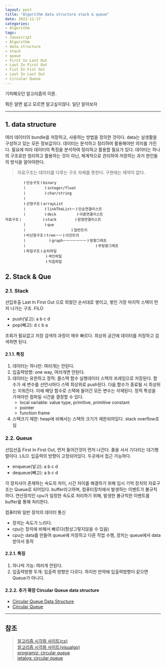 ```yaml
---
layout: post
title: "Algorithm data structure stack & queue"
date: 2022-11-17
categories:
- Algorithm
tags:
- Javascript
- Algorithm
- data structure
- stack
- queue
- First In Last Out
- Last In First Out
- Fist In Fist Out
- Last In Last Out
- Circular Queue
---
```


기피해오던 알고리즘의 이론.

뭐든 알면 쉽고 모르면 알고싶지않다. 일단 알아보자

---

## 1. data structure

여러 데이터의 bundle을 저장하고, 사용하는 방법을 정의한 것이다. data는 실생활을 구성하고 있는 모든 정보값이다. 데이터는 분석하고 정리하여 활용해야만 의미를 가진다. 필요에 따라 데이터의 특징을 분석하여 정리하고 활용할 필요가 있다. 데이터는 하나의 구조로만 정리하고 활용하는 것이 아닌, 체계적으로 관리하여 저장하는 과거 현인들의 방식을 알아야한다.

> 자료구조는 데이터를 다루는 구조 자체를 뜻한다. 구현에는 제약이 없다.

```
        ㅏ단순구조ㅏbinary
        ㅣ        ㅏinteger/float
        ㅣ        ㅏchar/string
        ㅣ
        ㅏ선형구조ㅏarrayList
        ㅣ        ㅏlinkTheListㅡㅏ단순연결리스트
        ㅣ        ㅏdeck         ㅏ이중연결리스트
자료구조ㅣ         ㅏstack        ㅏ원형연결리스트
        ㅣ        ㅏque
        ㅣ                    ㅏ일반트리
        ㅏ비선형구조ㅏtreeㅡㅡㅏ이진트리
        ㅣ          ㅏgraphㅡㅡㅡㅡㅡㅡㅡㅏ방향그래프
        ㅣ                               ㅏ무방향그래프
        ㅏ파일구조ㅏ순차파일
                  ㅏ색인파일
                  ㅏ직접파일
```

## 2. Stack & Que

### 2.1. Stack

선입후출 Last In First Out 으로 외웠던 순서대로 쌓이고, 쌓인 가장 마지막 스택이 먼저 나가는 구조. FILO

- push(넣고): a b c d
- pop(빼고): d c b a

조회가 필요없고 저장 검색의 과정이 매우 빠르다. 최상위 공간에 데이터를 저장하고 검색하면 된다.

#### 2.1.1. 특징

1. 데이터는 하나만: 여러개는 안된다.
2. 입출력방향: one way, 여러개면 안된다.
3. 데이터는 유한하고 정적: 콜스택 함수 실행데이터 스택의 프레임으로 저장된다. 함수가 새 변수를 선언시마다 스택 최상위로 push된다. 다음 함수가 종료될 시 최상위는 지워진다. 이에 해당 함수로 스택에 들어간 모든 변수는 삭제된다. 정적 특성을 가져야만 컴파일 시간을 결정할 수 있다.
   - local variable: value type, primitive, primitive constant
   - pointer
   - function frame
3. 스택크기 제한: heap에 비해서는 스택의 크기가 제한되어있다. stack overflow조심

### 2.2. Queue

선입선출 First In First Out, 먼저 들어간것이 먼저 나간다. 줄을 서서 기다리는 대기행렬이다. LILO. 입출력의 방향이 고정되어있다. 두곳에서 접근 가능하다.

- enqueue(넣고): a b c d
- dequeue(빼고): a b c d

각 장치사이 존재하는 속도의 차이, 시간 차이를 해결하기 위해 임시 기억 장치의 자료구조는 Queue로 되어있다. buffer라고하며, 컴퓨터장치에서 발생하는 이벤트가 불규칙하다. 연산장치인 cpu가 일정한 속도로 처리하기 위해, 발생한 불규칙한 이벤트를 buffer를 통해 처리한다.

컴퓨터와 일반 장치의 데이터 통신

- 장치는 속도가 느리다.
- cpu는 장치에 비해서 빠르다(항상그렇지않을 수 있음)
- cpu는 data를 만들어 queue에 저장하고 다른 작업 수행, 장치는 queue에서 data받아서 동작

#### 2.2.1. 특징

1. 하나씩 가능: 여러개 안된다.
2. 입출력방향 두개: 입출력 방향은 다르다. 하지만 만약에 입출력방향이 같으면 Queue가 아니다.

#### 2.2.2. 추가 확장 Circular Queue data structure

- [Circular Queue Data Structure](https://www.programiz.com/dsa/circular-queue)
- [Circular Queue](https://jetalog.net/119)

---

## 참조

> [알고리즘 시각화 사이트(cs)](https://www.cs.usfca.edu/~galles/visualization/Algorithms.html)   
> [알고리즘 시각화 사이트(visualgo)](https://visualgo.net/en/list?slide=2-8)   
> [programiz: circular queue](https://www.programiz.com/dsa/circular-queue)   
> [jetalog: circular queue](https://jetalog.net/119)